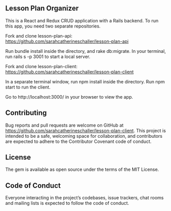 ## Lesson Plan Organizer

This is a React and Redux CRUD application with a Rails backend. To run this app, you need two separate repositories. 

Fork and clone lesson-plan-api: https://github.com/sarahcatherineschaller/lesson-plan-api

Run bundle install inside the directory, and rake db:migrate. In your terminal, run rails s -p 3001 to start a local server.

Fork and clone lesson-plan-client: https://github.com/sarahcatherineschaller/lesson-plan-client

In a separate terminal window, run npm install inside the directory. Run npm start to run the client.

Go to http://localhost:3000/ in your browser to view the app.

## Contributing

Bug reports and pull requests are welcome on GitHub at https://github.com/sarahcatherineschaller/lesson-plan-client. This project is intended to be a safe, welcoming space for collaboration, and contributors are expected to adhere to the Contributor Covenant code of conduct.

## License

The gem is available as open source under the terms of the MIT License.

## Code of Conduct

Everyone interacting in the project’s codebases, issue trackers, chat rooms and mailing lists is expected to follow the code of conduct.
